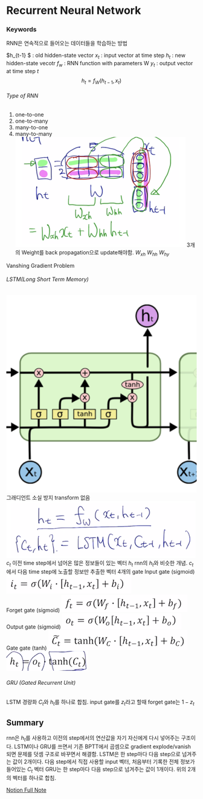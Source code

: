 # Recurrent Neural Network


### Keywords

RNN은 연속적으로 들어오는 데이터들을 학습하는 방법

$h_{t-1} $ :  old hidden-state vector
$x_t$ : input vector at time step
$h_t$ : new hidden-state vecotr
$f_w$ : RNN function with parameters W
$y_t$ : output vector at time step $t$
$$h_t = f_W(h_{t-1},x_t)$$

###### Type of RNN

1. one-to-one
2. one-to-many
3. many-to-one
4. many-to-many
![picture 4](images/cbc5f25a9a08a3335c1aa2bfb81f3f7efad9de2441af587c5305c1174caf4860.png)
3개의 Weight를 back propagation으로 update해야함. $W_{xh}$ $W_{hh}$ $W_{hy}$

Vanshing Gradient Problem

###### LSTM(Long Short Term Memory)
![picture 11](images/7a2ca3e1473716ca3d59ce5cf56e8930f2cecbe11c5f99d20d2d6590ce63caea.png)  
그래디언트 소실 방지
transform 없음
![picture 5](images/cf2786e5ac8df1d07d17acfe1eb686adcc01eb282347b4cf79ee9cb99776a561.png)  
$c_t$ 이전 time step에서 넘어온 많은 정보들이 있는 벡터
$h_t$ rnn의 $h_t$와 비슷한 개념. $c_t$에서 다음 time step에 노출할 정보만 추출한 벡터
4개의 gate
Input gate (sigmoid)
![picture 6](images/68e3965260343831c12aefefd3e2ee4382ad1a6c39b3928f4c35f34418d97c3c.png)  
Forget gate (sigmoid)
![picture 7](images/abfe8f074f9da247b81dfc6d92f5392192874e3f5f223c9ac976506d92b25d8e.png)  
Output gate (sigmoid)
![picture 8](images/1923ffffa4e92f4fd29d05ea59c8ec7a94e1821d88cb588b589ae4f7c58c05b9.png)  
Gate gate (tanh)
![picture 9](images/f5b5940413da8424da5b3c8f336d2f0d584d26a637ee63c92c3beccc23eaaf3b.png)  
![picture 10](images/d62a4316c368045e2495d85c9c505d982597cafbe5f8b266c45f9f4c5256f211.png)  

###### GRU (Gated Recurrent Unit)
LSTM 경량화
$C_t$와 $h_t$를 하나로 합침.
input gate를 $z_t$라고 할때 forget gate는 $1-z_t$ 

## Summary
rnn은 $h_t$를 사용하고 이전의 step에서의 연산값을 자기 자신에게 다시 넣어주는 구조이다.
LSTM이나 GRU를 쓰면서 기존 BPTT에서 곱셈으로 gradient explode/vanish 되면 문제를 덧셈 구조로 바꾸면서 해결함.
LSTM은 한 step마다 다음 step으로 넘겨주는 값이 2개이다. 다음 step에서 직접 사용할 input 벡터, 처음부터 기록한 전체 정보가 들어있는 $C_t$ 벡터
GRU는 한 step마다 다음 step으로 넘겨주는 값이 1개이다. 위의 2개의 벡터를 하나로 합침.

[Notion Full Note](https://guiltless-talon-5ef.notion.site/de0e3dba51574067b8860173139ac884)